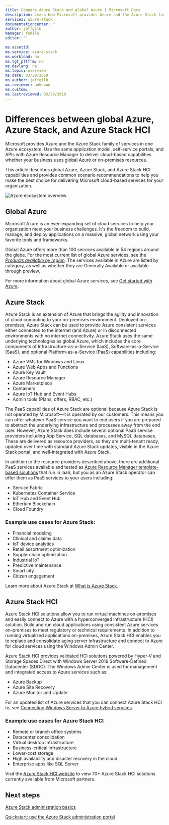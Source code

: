 ```yaml
---
title: Compare Azure Stack and global Azure | Microsoft Docs
description: Learn how Microsoft provides Azure and the Azure Stack family of services in one Azure ecosystem  
services: azure-stack
documentationcenter: ''
author: jeffgilb
manager: femila
editor: ''

ms.assetid: 
ms.service: azure-stack
ms.workload: na
ms.tgt_pltfrm: na
ms.devlang: na
ms.topic: overview
ms.date: 03/29/2019
ms.author: jeffgilb
ms.reviewer: unknown
ms.custom: 
ms.lastreviewed: 03/29/2019
---
```


# Differences between global Azure, Azure Stack, and Azure Stack HCI

Microsoft provides Azure and the Azure Stack family of services in one Azure ecosystem. Use the same application model, self-service portals, and APIs with Azure Resource Manager to deliver cloud-based capabilities whether your business uses global Azure or on-premises resources.

This article describes global Azure, Azure Stack, and Azure Stack HCI capabilities and provides common scenario recommendations to help you make the best choice for delivering Microsoft cloud-based services for your organization.

![Azure ecosystem overview](./media/compare-azure-azure-stack/azure-family.png)

## Global Azure

Microsoft Azure is an ever-expanding set of cloud services to help your organization meet your business challenges. It's the freedom to build, manage, and deploy applications on a massive, global network using your favorite tools and frameworks.

Global Azure offers more than 100 services available in 54 regions around the globe. For the most current list of global Azure services, see the [*Products available by region*](https://azure.microsoft.com/regions/services). The services available in Azure are listed by category, as well as whether they are Generally Available or available through preview.

For more information about global Azure services, see [Get started with Azure](https://docs.microsoft.com/azure/#pivot=get-started&panel=get-started1).

## Azure Stack

Azure Stack is an extension of Azure that brings the agility and innovation of cloud computing to your on-premises environment. Deployed on-premises, Azure Stack can be used to provide Azure consistent services either connected to the internet (and Azure) or in disconnected environments with no internet connectivity. Azure Stack uses the same underlying technologies as global Azure, which includes the core components of Infrastructure-as-a-Service (IaaS), Software-as-a-Service (SaaS), and optional Platform-as-a-Service (PaaS) capabilities including:

- Azure VMs for Windows and Linux
- Azure Web Apps and Functions
- Azure Key Vault
- Azure Resource Manager
- Azure Marketplace
- Containers
- Azure IoT Hub and Event Hubs
- Admin tools (Plans, offers, RBAC, etc.)

The PaaS capabilities of Azure Stack are optional because Azure Stack is not operated by Microsoft—it is operated by our customers. This means you can offer whatever PaaS service you want to end users if you are prepared to abstract the underlying infrastructure and processes away from the end user. However, Azure Stack does include several optional PaaS service providers including App Service, SQL databases, and MySQL databases. These are delivered as resource providers, so they are multi-tenant ready, updated over time with standard Azure Stack updates, visible in the Azure Stack portal, and well-integrated with Azure Stack.

In addition to the resource providers described above, there are additional PaaS services available and tested as [Azure Resource Manager template-based solutions](https://github.com/Azure/AzureStack-QuickStart-Templates) that run in IaaS, but you as an Azure Stack operator can offer them as PaaS services to your users including:

- Service Fabric
- Kubernetes Container Service
- IoT Hub and Event Hub
- Etherium Blockchain
- Cloud Foundry

### Example use cases for Azure Stack:

- Financial modeling
- Clinical and claims data
- IoT device analytics
- Retail assortment optimization
- Supply-chain optimization
- Industrial IoT
- Predictive maintenance
- Smart city
- Citizen engagement

Learn more about Azure Stack at [What is Azure Stack](azure-stack-overview.md).

## Azure Stack HCI 

Azure Stack HCI solutions allow you to run virtual machines on-premises and easily connect to Azure with a hyperconverged infrastructure (HCI) solution. Build and run cloud applications using consistent Azure services on-premises to meet regulatory or technical requirements. In addition to running virtualized applications on-premises, Azure Stack HCI enables you to replace and consolidate aging server infrastructure and connect to Azure for cloud services using the Windows Admin Center.

Azure Stack HCI provides validated HCI solutions powered by Hyper-V and Storage Spaces Direct with Windows Server 2019 Software-Defined Datacenter (SDDC). The Windows Admin Center is used for management and integrated access to Azure services such as:

- Azure Backup
- Azure Site Recovery
- Azure Monitor and Update

For an updated list of Azure services that you can connect Azure Stack HCI to, see [Connecting Windows Server to Azure hybrid services](https://docs.microsoft.com/windows-server/azure-hybrid-services/index).

### Example use cases for Azure Stack HCI
- Remote or branch office systems
- Datacenter consolidation
- Virtual desktop Infrastructure
- Business-critical infrastructure
- Lower-cost storage
- High availability and disaster recovery in the cloud
- Enterprise apps like SQL Server

Visit the [Azure Stack HCI website](https://azure.microsoft.com/overview/azure-stack/hci/) to view 70+ Azure Stack HCI solutions currently available from Microsoft partners.

## Next steps

[Azure Stack administration basics](azure-stack-manage-basics.md)

[Quickstart: use the Azure Stack administration portal](azure-stack-manage-portals.md)
